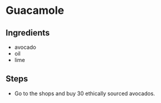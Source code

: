 # Guacamole

## Ingredients

- avocado
- oil
- lime

## Steps

- Go to the shops and buy 30 ethically sourced avocados.